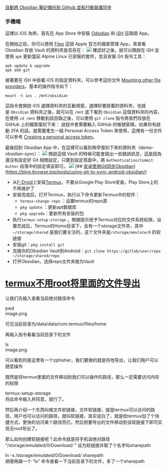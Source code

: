 [自動將 Obsidian 筆記備份到 Github 並和行動裝置同步](https://blog.poychang.net/obsidian-sync-between-desktop-and-mobile-with-git/)
### 手機端

這裡以 iOS 為例，首先在 App Store 中安裝 [Odsidian](https://apps.apple.com/us/app/obsidian-connected-notes/id1557175442) 和 [iSH](https://apps.apple.com/tw/app/ish-shell/id1436902243) 這兩個 App。

在開始之前，你可以使用 [Files](https://apps.apple.com/us/app/files/id1232058109) 這個 Apple 官方的檔案管理 App，來查看 Obsidian 存放 Vault 的資料夾是否存在：
![](https://void-archives-img-01-1318724248.cos.ap-beijing.myqcloud.com/Obsidian/Pasted%20image%2020240408223505.png)
確認好之後，就可以開啟在 iSH 並使用 `apk` 更新當前 Alpine Linux 已安裝的套件，並且安裝 Git 指令工具：

```
apk update & upgrade
apk add git
```

接著要在 iSH 中掛載 iOS 的指定資料夾，可以參考這份文件 [Mounting other file providers](https://github.com/ish-app/ish/wiki/Mounting-other-file-providers)，基本的操作指令如下：

```
mount -t ios . /mnt/obsidian
```

這指令會開啟 iOS 選擇資料夾的互動視窗，選擇好要掛載的資料夾，也就是 `Obsidian` 資料夾之後，就可以在 `/mnt` 底下看到 `Obsidian` 這個資料夾的內容，在使用 `cd /mnt` 移動到該目錄之後，可以使用 `git clone` 指令將我們存放在 GitHub 上的檔案復刻下來：
過程中會需要輸入 GitHub 的帳號密碼，如果你有啟動 2FA 的話，就需要產生一組 Personal Access Token 來使用，這裡有一份文件可以參考 [Creating a personal access token](https://docs.github.com/en/github/authenticating-to-github/creating-a-personal-access-token)。

最後回到 Obsidian App 中，在這裡可以看到稍早復刻下來的資料夾（demo-obsidian-sync）：
![](https://void-archives-img-01-1318724248.cos.ap-beijing.myqcloud.com/Obsidian/Pasted%20image%2020240408223548.png)
開啟這個 Vault 的時候可能會跳出一些錯誤訊息，這是因為還沒有設定好 Git 相關設定，只要到設定頁面中，將 `Authentication/Commit Author` 段落中的設定填妥即可。
![](https://void-archives-img-01-1318724248.cos.ap-beijing.myqcloud.com/Obsidian/Pasted%20image%2020240408223607.png)
[## [安卓使用Git同步Obsidian](https://blog.ibrowse.top/posts/using-git-to-sync-android-obsidian/)](https://blog.ibrowse.top/posts/using-git-to-sync-android-obsidian/)
- 从[F-Droid](https://f-droid.org/en/packages/com.termux/)上安装[Termux](https://github.com/termux/termux-app)，不要从Google Play Store安装，Play Store上的不再维护了
- 安装完成后，打开Termux，执行以下命令更新Termux中的软件：
    - `termux-change-repo` ：设置termux的repo源
    - `pkg update` ：更新apt数据库
    - `pkg upgrade`：更新所有安装的包
- 执行`termux-setup-storage` ，根据提示授予Termux对应的文件系统权限，设置完成后，Termux的Home目录下，会有一个storage文件夹，其中`~/storage/shared` 是我们要关注的，这个文件夹是`/storage/emulate/0` 的软链接
- 安装git：`pkg install git`
- 克隆你的Obsidian Vault到Android：`git clone https://gitlab/user/repo ~/storage/shared/repo`
- 打开Obsidian，选择repo文件夹做为Vault

# [termux不用root将里面的文件导出](https://www.cnblogs.com/arci/p/15379126.html)
让我们先输入查看当前绝对路径命令

pwd  
image.png

可见当前目录为/data/data/com.termux/files/home

再输入指令看看当前目录下的文件

ls  
image.png

可以看到的是这里有一个zphisher，我们要做的就是将他导出，让我们用户可以随意操作

既然是将termux里面的文件移动到我们可以操作的路径，那么一定需要访问内存的权限

termux-setup-storage  
将此命令输入并同意，就行了。

然后再介绍一个东西叫做文件软链接，文件软链接，就是termux可以访问的路径，用户也可以访问的路径，就叫软链接，其实说白了，就是给termux加了个快捷方式，更快的访问某个路径而已，然后把要导出的文件移动到该软链接下即可实现无root导出了。

那么如何创建软链接呢？此命令就是将手机该绝对路径 "/storage/emulated/0/Download/ " 设为软链接并取了个名字叫sharepath

ln -s /storage/emulated/0/Download/ sharepath  
顺便再跟一个 “ls” 命令查看一下当前目录下的文件，多了一个sharepath
